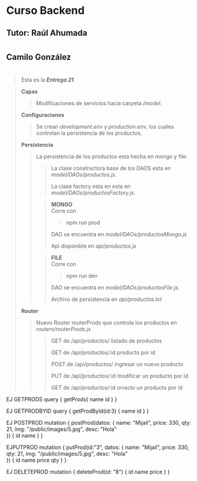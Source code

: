 # **Curso Backend**
## Tutor: Raúl Ahumada
#
## Camilo González
#

>Esta es la ***Entrega 21***.

>**Capas**
>>Modificaciones de servicios hacia carpeta */model.*
>
>**Configuraciones**
>>Se crean *development.env* y *production.env*, los cuales controlan la persistencia de los productos.
>
>**Persistencia**
>>La persistencia de los productos esta hecha en mongo y file:
>>>La clase constructora base de los DAOS esta en *model/DAOs/productos.js*.
>>>
>>>La clase factory esta en esta en *model/DAOs/productosFactory.js*.
>>
>>>**MONGO**\
>>>Corre con
>>>>npm run prod
>>>
>>>DAO se encuentra en *model/DAOs/productosMongo.js*
>>>
>>>Api disponible en *api/productos.js*
>>
>>>**FILE**\
>>>Corre con
>>>>    npm run dev
>>>
>>>DAO se encuentra en *model/DAOs/productosFile.js*.
>>>
>>>Archivo de persistencia en *api/productos.txt*
>>
>**Router**
>>Nuevo Router routerProds que controla los productos en *routers/routerProds.js*
>>
>>>GET de /api/productos/        listado de productos
>>>
>>>GET de /api/productos/:id     producto por id
>>>
>>>POST de /api/productos/       ingresar un nuevo producto
>>>
>>>PUT de /api/productos/:id     modificar un producto por id
>>>
>>>GET de /api/productos/:id     orracto un producto por id

EJ GETPRODS
query {
 getProds{
  name
  id
 }
}

EJ GETPRODBYID
query {
 getProdById(id:3) {
  name
  id
 }
}

EJ POSTPROD
mutation {
 postProd(datos: {
  	name: "Mijail",
    price: 330,
    qty: 21,
    img: "/public/images/5.jpg",
    desc: "Hola"  
 })
{
  id
  name
}
}

EJPUTPROD
mutation {
 putProd(id:"3", 
  datos: {
  	name: "Mijail",
    price: 330,
    qty: 21,
    img: "/public/images/5.jpg",
    desc: "Hola"  
 })
{
  id
  name
  price
  qty
}
}

EJ DELETEPROD
mutation {
  deleteProd(id: "8") {
    id
    name
    price
  }
}
